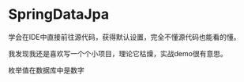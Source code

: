 # SpringDataJpa

学会在IDE中直接前往源代码，获得默认设置，完全不懂源代码也能看的懂。

我发现我还是喜欢写一个个小项目，理论它枯燥，实战demo很有意思。

枚举值在数据库中是数字